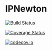 # IPNewton

[![Build Status](https://travis-ci.org/pkofod/IPNewton.jl.svg?branch=master)](https://travis-ci.org/pkofod/IPNewton.jl)

[![Coverage Status](https://coveralls.io/repos/pkofod/IPNewton.jl/badge.svg?branch=master&service=github)](https://coveralls.io/github/pkofod/IPNewton.jl?branch=master)

[![codecov.io](http://codecov.io/github/pkofod/IPNewton.jl/coverage.svg?branch=master)](http://codecov.io/github/pkofod/IPNewton.jl?branch=master)
